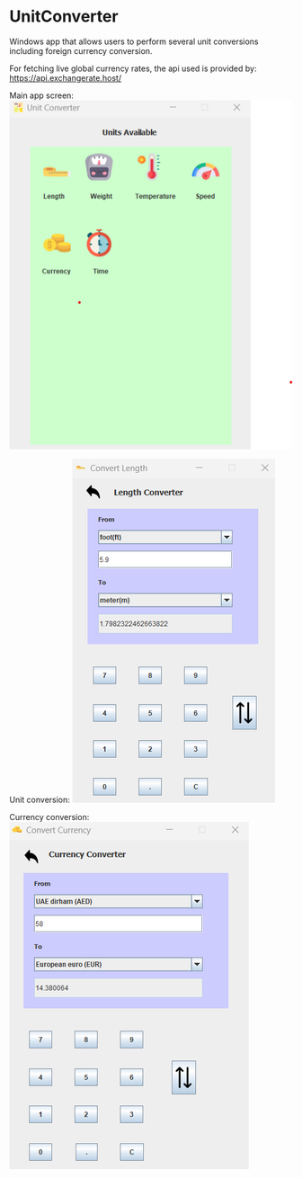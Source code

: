 # UnitConverter
Windows app that allows users to perform several unit conversions including foreign currency conversion.

For fetching live global currency rates, the api used is provided by: https://api.exchangerate.host/

Main app screen:
<img src="ss1.png">



Unit conversion:
<img src="ss2.png">



Currency conversion:
<img src="ss3.png">
